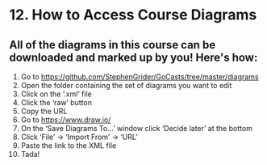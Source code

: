# 12. How to Access Course Diagrams

## All of the diagrams in this course can be downloaded and marked up by you!  Here's how:
1. Go to https://github.com/StephenGrider/GoCasts/tree/master/diagrams
2. Open the folder containing the set of diagrams you want to edit
3. Click on the ‘.xml’ file
4. Click the ‘raw’ button
5. Copy the URL
6. Go to https://www.draw.io/
7. On the ‘Save Diagrams To…’ window click ‘Decide later’ at the bottom
8. Click ‘File’ -> ‘Import From’ -> ‘URL’
9. Paste the link to the XML file
10. Tada!


